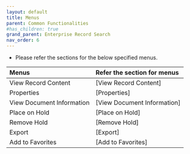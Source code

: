 ```yaml
---
layout: default
title: Menus
parent: Common Functionalities 
#has_children: true
grand_parent: Enterprise Record Search
nav_order: 6
---
```


- Please refer the sections for the below specified menus.

<div class="code-example" markdown="1">

   |Menus |Refer the section for menus |
   |:--- |:--- | 
   |View Record Content|[View Record Content]|
   |Properties|[Properties]|
   |View Document Information|[View Document Information]|
   |Place on Hold|[Place on Hold]|
   |Remove Hold|[Remove Hold]|
   |Export|[Export]|
   |Add to Favorites|[Add to Favorites]|
   


</div>